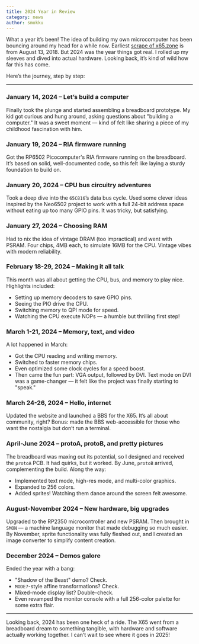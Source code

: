 ```yaml
---
title: 2024 Year in Review
category: news
author: smokku
---
```


What a year it’s been! The idea of building my own microcomputer has been bouncing around my head for a while now. Earliest [scrape of x65.zone](https://web.archive.org/web/20180813014535/http://x65.zone/) is from August 13, 2018. But 2024 was the year things got real. I rolled up my sleeves and dived into actual hardware. Looking back, it’s kind of wild how far this has come.

Here’s the journey, step by step:

---

### January 14, 2024 – Let’s build a computer

Finally took the plunge and started assembling a breadboard prototype. My kid got curious and hung around, asking questions about "building a computer." It was a sweet moment — kind of felt like sharing a piece of my childhood fascination with him.

### January 19, 2024 – RIA firmware running

Got the RP6502 Picocomputer's RIA firmware running on the breadboard. It’s based on solid, well-documented code, so this felt like laying a sturdy foundation to build on.

### January 20, 2024 – CPU bus circuitry adventures

Took a deep dive into the `65C816`’s data bus cycle. Used some clever ideas inspired by the Neo6502 project to work with a full 24-bit address space without eating up too many GPIO pins. It was tricky, but satisfying.

### January 27, 2024 – Choosing RAM

Had to nix the idea of vintage DRAM (too impractical) and went with PSRAM. Four chips, 4MB each, to simulate 16MB for the CPU. Vintage vibes with modern reliability.

### February 18-29, 2024 – Making it all talk

This month was all about getting the CPU, bus, and memory to play nice. Highlights included:

- Setting up memory decoders to save GPIO pins.
- Seeing the PIO drive the CPU.
- Switching memory to QPI mode for speed.
- Watching the CPU execute NOPs — a humble but thrilling first step!

### March 1-21, 2024 – Memory, text, and video

A lot happened in March:

- Got the CPU reading and writing memory.
- Switched to faster memory chips.
- Even optimized some clock cycles for a speed boost.
- Then came the fun part: VGA output, followed by DVI. Text mode on DVI was a game-changer — it felt like the project was finally starting to "speak."

### March 24-26, 2024 – Hello, internet

Updated the website and launched a BBS for the X65. It’s all about community, right? Bonus: made the BBS web-accessible for those who want the nostalgia but don’t run a terminal.

### April-June 2024 – protoA, protoB, and pretty pictures

The breadboard was maxing out its potential, so I designed and received the `protoA` PCB. It had quirks, but it worked. By June, `protoB` arrived, complementing the build. Along the way:

- Implemented text mode, high-res mode, and multi-color graphics.
- Expanded to 256 colors.
- Added sprites! Watching them dance around the screen felt awesome.

### August-November 2024 – New hardware, big upgrades

Upgraded to the RP2350 microcontroller and new PSRAM. Then brought in `SMON` — a machine language monitor that made debugging so much easier. By November, sprite functionality was fully fleshed out, and I created an image converter to simplify content creation.

### December 2024 – Demos galore

Ended the year with a bang:

- "Shadow of the Beast" demo? Check.
- `MODE7`-style affine transformations? Check.
- Mixed-mode display list? Double-check.
- Even revamped the monitor console with a full 256-color palette for some extra flair.

---

Looking back, 2024 has been one heck of a ride. The X65 went from a breadboard dream to something tangible, with hardware and software actually working together. I can’t wait to see where it goes in 2025!
